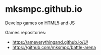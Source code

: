 # mksmpc.github.io
Develop games on HTML5 and JS

Games repositories:

* https://ameverythingand.github.io/U/
* https://github.com/mksmpc/battle-arena